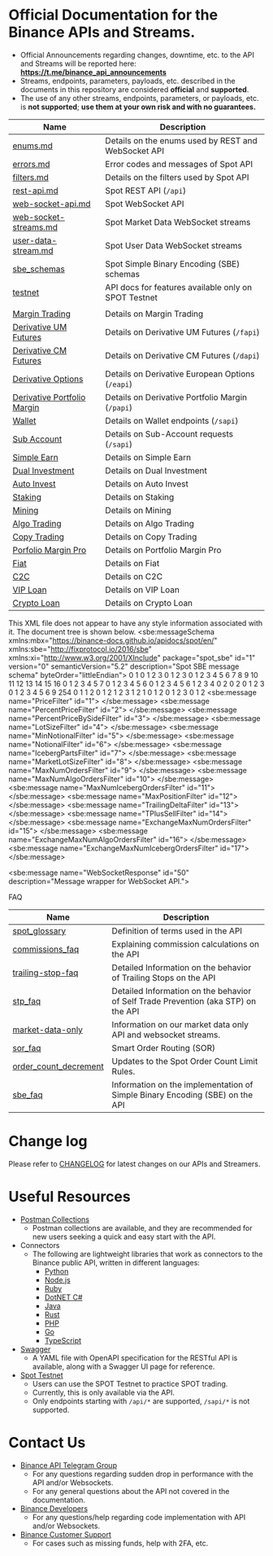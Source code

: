 # Official Documentation for the Binance APIs and Streams.
* Official Announcements regarding changes, downtime, etc. to the API and Streams will be reported here: **https://t.me/binance_api_announcements**
* Streams, endpoints, parameters, payloads, etc. described in the documents in this repository are considered **official** and **supported**.
* The use of any other streams, endpoints, parameters, or payloads, etc. is **not supported**; **use them at your own risk and with no guarantees.**


Name | Description
------------ | ------------
[enums.md](./enums.md)      | Details on the enums used by REST and WebSocket API
[errors.md](./errors.md)    | Error codes and messages of Spot API
[filters.md](./filters.md)  | Details on the filters used by Spot API
[rest-api.md](./rest-api.md)                      | Spot REST API (`/api`)
[web-socket-api.md](./web-socket-api.md)          | Spot WebSocket API
[web-socket-streams.md](./web-socket-streams.md)  | Spot Market Data WebSocket streams
[user-data-stream.md](./user-data-stream.md)      | Spot User Data WebSocket streams
[sbe_schemas](./sbe/schemas/)   | Spot Simple Binary Encoding (SBE) schemas
[testnet](./testnet/)           | API docs for features available only on SPOT Testnet
&#x0020; |
[Margin Trading](https://developers.binance.com/docs/margin_trading) | Details on Margin Trading
[Derivative UM Futures](https://developers.binance.com/docs/derivatives/usds-margined-futures/general-info) | Details on Derivative UM Futures (`/fapi`)
[Derivative CM Futures](https://developers.binance.com/docs/derivatives/coin-margined-futures/general-info) | Details on Derivative CM Futures (`/dapi`)
[Derivative Options](https://developers.binance.com/docs/derivatives/option/general-info) | Details on Derivative European Options (`/eapi`)
[Derivative Portfolio Margin](https://developers.binance.com/docs/derivatives/portfolio-margin/general-info)| Details on Derivative Portfolio Margin (`/papi`)
[Wallet](https://developers.binance.com/docs/wallet) | Details on Wallet endpoints (`/sapi`)
[Sub Account](https://developers.binance.com/docs/sub_account/general-info)  | Details on Sub-Account requests (`/sapi`) 
[Simple Earn](https://developers.binance.com/docs/simple_earn/general-info) | Details on Simple Earn
[Dual Investment](https://developers.binance.com/docs/dual_investment) | Details on Dual Investment 
[Auto Invest](https://developers.binance.com/docs/auto_invest) | Details on Auto Invest
[Staking](https://developers.binance.com/docs/staking) | Details on Staking
[Mining](https://developers.binance.com/docs/mining) |Details on Mining
[Algo Trading](https://developers.binance.com/docs/algo) |Details on Algo Trading
[Copy Trading](https://developers.binance.com/docs/copy_trading) |Details on Copy Trading
[Porfolio Margin Pro](https://developers.binance.com/docs/derivatives/portfolio-margin-pro/general-info) |Details on Portfolio Margin Pro
[Fiat](https://developers.binance.com/docs/fiat) |Details on Fiat|
[C2C](https://developers.binance.com/docs/c2c) |Details on C2C|
[VIP Loan](https://developers.binance.com/docs/vip_loan) |Details on VIP Loan
[Crypto Loan](https://developers.binance.com/docs/crypto_loan) |Details on Crypto Loan
This XML file does not appear to have any style information associated with it. The document tree is shown below.
<sbe:messageSchema xmlns:mbx="https://binance-docs.github.io/apidocs/spot/en/" xmlns:sbe="http://fixprotocol.io/2016/sbe" xmlns:xi="http://www.w3.org/2001/XInclude" package="spot_sbe" id="1" version="0" semanticVersion="5.2" description="Spot SBE message schema" byteOrder="littleEndian">
<types>
<composite name="messageHeader" description="Template ID and length of message root">
<type name="blockLength" primitiveType="uint16"/>
<type name="templateId" primitiveType="uint16"/>
<type name="schemaId" primitiveType="uint16"/>
<type name="version" primitiveType="uint16"/>
</composite>
<composite name="groupSizeEncoding" description="Repeating group dimensions.">
<type name="blockLength" primitiveType="uint16"/>
<type name="numInGroup" primitiveType="uint32" maxValue="2147483647"/>
</composite>
<composite name="groupSize16Encoding" description="Repeating group dimensions.">
<type name="blockLength" primitiveType="uint16"/>
<type name="numInGroup" primitiveType="uint16"/>
</composite>
<composite name="varString" description="Variable length UTF-8 string.">
<type name="length" primitiveType="uint16"/>
<type name="varData" length="0" primitiveType="uint8" characterEncoding="UTF-8"/>
</composite>
<composite name="varString8" description="Variable length UTF-8 string.">
<type name="length" primitiveType="uint8"/>
<type name="varData" length="0" primitiveType="uint8" characterEncoding="UTF-8"/>
</composite>
<composite name="optionalVarString" description="Variable length UTF-8 string where an empty string means null.">
<type name="length" primitiveType="uint16"/>
<type name="varData" length="0" primitiveType="uint8" characterEncoding="UTF-8"/>
</composite>
<composite name="optionalVarString8" description="Variable length UTF-8 string where an empty string means null.">
<type name="length" primitiveType="uint8"/>
<type name="varData" length="0" primitiveType="uint8" characterEncoding="UTF-8"/>
</composite>
<composite name="messageData" description="Message header plus SBE-encoded message.">
<type name="length" primitiveType="uint32" maxValue="2147483647"/>
<type name="varData" length="0" primitiveType="uint8"/>
</composite>
<composite name="messageData16" description="Message header plus SBE-encoded message.">
<type name="length" primitiveType="uint16"/>
<type name="varData" length="0" primitiveType="uint8"/>
</composite>
<composite name="messageData8" description="Message header plus SBE-encoded message.">
<type name="length" primitiveType="uint8"/>
<type name="varData" length="0" primitiveType="uint8"/>
</composite>
<composite name="optionalMessageData" description="Message header plus SBE-encoded message where 0-length means null.">
<type name="length" primitiveType="uint32" maxValue="2147483647"/>
<type name="varData" length="0" primitiveType="uint8"/>
</composite>
<composite name="optionalMessageData16" description="Message header plus SBE-encoded message where 0-length means null.">
<type name="length" primitiveType="uint16"/>
<type name="varData" length="0" primitiveType="uint8"/>
</composite>
<type name="mantissa64" primitiveType="int64" description=" 64-bit mantissa for a decimal floating point number. The name of the field containing the exponent value is specified in the mbx:exponent attribute of the mantissa64 field. The exponent field will always precede the mantissa field."/>
<type name="mantissa128" length="16" primitiveType="uint8" description=" Signed 128-bit mantissa for a decimal floating point number represented as a little-endian byte array. The name of the field containing the exponent value is specified in the mbx:exponent attribute of the mantissa128 field. The exponent field will always precede the mantissa field. Following the convention set by the FIX SBE Standard, the value −2^127 is nullValue by default."/>
<type name="exponent8" primitiveType="int8" description=" Exponent for a decimal floating point number."/>
<type name="aggTradeId" primitiveType="int64"/>
<type name="allocId" primitiveType="int64"/>
<type name="orderId" primitiveType="int64"/>
<type name="orderListId" primitiveType="int64"/>
<type name="preventedMatchId" primitiveType="int64"/>
<type name="tradeGroupId" primitiveType="int64"/>
<type name="tradeId" primitiveType="int64"/>
<type name="updateId" primitiveType="int64"/>
<type name="utcTimestampUs" primitiveType="int64" description="UTC timestamp in microseconds"/>
<enum name="boolEnum" encodingType="uint8">
<validValue name="False">0</validValue>
<validValue name="True">1</validValue>
</enum>
<enum name="rateLimitType" encodingType="uint8">
<validValue name="RawRequests" mbx:jsonValue="RAW_REQUESTS">0</validValue>
<validValue name="Connections" mbx:jsonValue="CONNECTIONS">1</validValue>
<validValue name="RequestWeight" mbx:jsonValue="REQUEST_WEIGHT">2</validValue>
<validValue name="Orders" mbx:jsonValue="ORDERS">3</validValue>
</enum>
<enum name="rateLimitInterval" encodingType="uint8">
<validValue name="Second" mbx:jsonValue="SECOND">0</validValue>
<validValue name="Minute" mbx:jsonValue="MINUTE">1</validValue>
<validValue name="Hour" mbx:jsonValue="HOUR">2</validValue>
<validValue name="Day" mbx:jsonValue="DAY">3</validValue>
</enum>
<enum name="filterType" encodingType="uint8">
<validValue name="MaxPosition" mbx:jsonValue="MAX_POSITION">0</validValue>
<validValue name="PriceFilter" mbx:jsonValue="PRICE_FILTER">1</validValue>
<validValue name="TPlusSell" mbx:jsonValue="T_PLUS_SELL">2</validValue>
<validValue name="LotSize" mbx:jsonValue="LOT_SIZE">3</validValue>
<validValue name="MaxNumOrders" mbx:jsonValue="MAX_NUM_ORDERS">4</validValue>
<validValue name="MinNotional" mbx:jsonValue="MIN_NOTIONAL">5</validValue>
<validValue name="MaxNumAlgoOrders" mbx:jsonValue="MAX_NUM_ALGO_ORDERS">6</validValue>
<validValue name="ExchangeMaxNumOrders" mbx:jsonValue="EXCHANGE_MAX_NUM_ORDERS">7</validValue>
<validValue name="ExchangeMaxNumAlgoOrders" mbx:jsonValue="EXCHANGE_MAX_NUM_ALGO_ORDERS">8</validValue>
<validValue name="IcebergParts" mbx:jsonValue="ICEBERG_PARTS">9</validValue>
<validValue name="MarketLotSize" mbx:jsonValue="MARKET_LOT_SIZE">10</validValue>
<validValue name="PercentPrice" mbx:jsonValue="PERCENT_PRICE">11</validValue>
<validValue name="MaxNumIcebergOrders" mbx:jsonValue="MAX_NUM_ICEBERG_ORDERS">12</validValue>
<validValue name="ExchangeMaxNumIcebergOrders" mbx:jsonValue="EXCHANGE_MAX_NUM_ICEBERG_ORDERS">13</validValue>
<validValue name="TrailingDelta" mbx:jsonValue="TRAILING_DELTA">14</validValue>
<validValue name="PercentPriceBySide" mbx:jsonValue="PERCENT_PRICE_BY_SIDE">15</validValue>
<validValue name="Notional" mbx:jsonValue="NOTIONAL">16</validValue>
</enum>
<enum name="symbolStatus" encodingType="uint8">
<validValue name="PreTrading" mbx:jsonValue="PRE_TRADING">0</validValue>
<validValue name="Trading" mbx:jsonValue="TRADING">1</validValue>
<validValue name="PostTrading" mbx:jsonValue="POST_TRADING">2</validValue>
<validValue name="EndOfDay" mbx:jsonValue="END_OF_DAY">3</validValue>
<validValue name="Halt" mbx:jsonValue="HALT">4</validValue>
<validValue name="AuctionMatch" mbx:jsonValue="AUCTION_MATCH">5</validValue>
<validValue name="Break" mbx:jsonValue="BREAK">7</validValue>
</enum>
<enum name="orderType" encodingType="uint8">
<validValue name="Market" mbx:jsonValue="MARKET">0</validValue>
<validValue name="Limit" mbx:jsonValue="LIMIT">1</validValue>
<validValue name="StopLoss" mbx:jsonValue="STOP_LOSS">2</validValue>
<validValue name="StopLossLimit" mbx:jsonValue="STOP_LOSS_LIMIT">3</validValue>
<validValue name="TakeProfit" mbx:jsonValue="TAKE_PROFIT">4</validValue>
<validValue name="TakeProfitLimit" mbx:jsonValue="TAKE_PROFIT_LIMIT">5</validValue>
<validValue name="LimitMaker" mbx:jsonValue="LIMIT_MAKER">6</validValue>
</enum>
<set name="orderTypes" encodingType="uint16">
<choice name="Market" mbx:jsonValue="MARKET">0</choice>
<choice name="Limit" mbx:jsonValue="LIMIT">1</choice>
<choice name="StopLoss" mbx:jsonValue="STOP_LOSS">2</choice>
<choice name="StopLossLimit" mbx:jsonValue="STOP_LOSS_LIMIT">3</choice>
<choice name="TakeProfit" mbx:jsonValue="TAKE_PROFIT">4</choice>
<choice name="TakeProfitLimit" mbx:jsonValue="TAKE_PROFIT_LIMIT">5</choice>
<choice name="LimitMaker" mbx:jsonValue="LIMIT_MAKER">6</choice>
</set>
<enum name="selfTradePreventionMode" encodingType="uint8">
<validValue name="None" mbx:jsonValue="NONE">1</validValue>
<validValue name="ExpireTaker" mbx:jsonValue="EXPIRE_TAKER">2</validValue>
<validValue name="ExpireMaker" mbx:jsonValue="EXPIRE_MAKER">3</validValue>
<validValue name="ExpireBoth" mbx:jsonValue="EXPIRE_BOTH">4</validValue>
</enum>
<enum name="allocationType" encodingType="uint8">
<validValue name="Unknown" mbx:jsonValue="UNKNOWN">0</validValue>
<validValue name="Sor" mbx:jsonValue="SOR">2</validValue>
</enum>
<enum name="accountType" encodingType="uint8">
<validValue name="Spot" mbx:jsonValue="SPOT">0</validValue>
<validValue name="Unknown" mbx:jsonValue="UNKNOWN">2</validValue>
</enum>
<set name="allowedSelfTradePreventionModes" encodingType="uint8">
<choice name="None" mbx:jsonValue="NONE">0</choice>
<choice name="ExpireTaker" mbx:jsonValue="EXPIRE_TAKER">1</choice>
<choice name="ExpireMaker" mbx:jsonValue="EXPIRE_MAKER">2</choice>
<choice name="ExpireBoth" mbx:jsonValue="EXPIRE_BOTH">3</choice>
</set>
<enum name="orderStatus" encodingType="uint8">
<validValue name="New" mbx:jsonValue="NEW">0</validValue>
<validValue name="PartiallyFilled" mbx:jsonValue="PARTIALLY_FILLED">1</validValue>
<validValue name="Filled" mbx:jsonValue="FILLED">2</validValue>
<validValue name="Canceled" mbx:jsonValue="CANCELED">3</validValue>
<validValue name="PendingCancel" mbx:jsonValue="PENDING_CANCEL">4</validValue>
<validValue name="Rejected" mbx:jsonValue="REJECTED">5</validValue>
<validValue name="Expired" mbx:jsonValue="EXPIRED">6</validValue>
<validValue name="ExpiredInMatch" mbx:jsonValue="EXPIRED_IN_MATCH">9</validValue>
<validValue name="Unknown" mbx:jsonValue="UNKNOWN">254</validValue>
</enum>
<enum name="orderSide" encodingType="uint8">
<validValue name="Buy" mbx:jsonValue="BUY">0</validValue>
<validValue name="Sell" mbx:jsonValue="SELL">1</validValue>
</enum>
<enum name="orderCapacity" encodingType="uint8">
<validValue name="Principal" mbx:jsonValue="PRINCIPAL">1</validValue>
<validValue name="Agency" mbx:jsonValue="AGENCY">2</validValue>
</enum>
<enum name="timeInForce" encodingType="uint8">
<validValue name="Gtc" mbx:jsonValue="GTC">0</validValue>
<validValue name="Ioc" mbx:jsonValue="IOC">1</validValue>
<validValue name="Fok" mbx:jsonValue="FOK">2</validValue>
</enum>
<enum name="floor" encodingType="uint8">
<validValue name="Exchange" mbx:jsonValue="EXCHANGE">1</validValue>
<validValue name="Broker" mbx:jsonValue="BROKER">2</validValue>
<validValue name="Sor" mbx:jsonValue="SOR">3</validValue>
</enum>
<enum name="matchType" encodingType="uint8">
<validValue name="AutoMatch" mbx:jsonValue="AUTO_MATCH">1</validValue>
<validValue name="OnePartyTradeReport" mbx:jsonValue="ONE_PARTY_TRADE_REPORT">2</validValue>
</enum>
<enum name="contingencyType" encodingType="uint8">
<validValue name="Oco" mbx:jsonValue="OCO">1</validValue>
</enum>
<enum name="listStatusType" encodingType="uint8">
<validValue name="Response" mbx:jsonValue="RESPONSE">0</validValue>
<validValue name="ExecStarted" mbx:jsonValue="EXEC_STARTED">1</validValue>
<validValue name="AllDone" mbx:jsonValue="ALL_DONE">2</validValue>
</enum>
<enum name="listOrderStatus" encodingType="uint8">
<validValue name="Canceling" mbx:jsonValue="CANCELING">0</validValue>
<validValue name="Executing" mbx:jsonValue="EXECUTING">1</validValue>
<validValue name="AllDone" mbx:jsonValue="ALL_DONE">2</validValue>
<validValue name="Reject" mbx:jsonValue="REJECT">3</validValue>
</enum>
<enum name="cancelReplaceStatus" encodingType="uint8">
<validValue name="Success" mbx:jsonValue="SUCCESS">0</validValue>
<validValue name="Failure" mbx:jsonValue="FAILURE">1</validValue>
<validValue name="NotAttempted" mbx:jsonValue="NOT_ATTEMPTED">2</validValue>
</enum>
</types>
<sbe:message name="PriceFilter" id="1">
<field id="1" name="filterType" type="filterType" presence="constant" valueRef="filterType.PriceFilter"/>
<field id="2" name="priceExponent" type="exponent8"/>
<field id="3" name="minPrice" type="mantissa64" mbx:exponent="priceExponent"/>
<field id="4" name="maxPrice" type="mantissa64" mbx:exponent="priceExponent"/>
<field id="5" name="tickSize" type="mantissa64" mbx:exponent="priceExponent"/>
</sbe:message>
<sbe:message name="PercentPriceFilter" id="2">
<field id="1" name="filterType" type="filterType" presence="constant" valueRef="filterType.PercentPrice"/>
<field id="2" name="multiplierExponent" type="exponent8"/>
<field id="3" name="multiplierUp" type="mantissa64" mbx:exponent="multiplierExponent"/>
<field id="4" name="multiplierDown" type="mantissa64" mbx:exponent="multiplierExponent"/>
<field id="5" name="avgPriceMins" type="int32"/>
</sbe:message>
<sbe:message name="PercentPriceBySideFilter" id="3">
<field id="1" name="filterType" type="filterType" presence="constant" valueRef="filterType.PercentPriceBySide"/>
<field id="2" name="multiplierExponent" type="exponent8"/>
<field id="3" name="bidMultiplierUp" type="mantissa64" mbx:exponent="multiplierExponent"/>
<field id="4" name="bidMultiplierDown" type="mantissa64" mbx:exponent="multiplierExponent"/>
<field id="5" name="askMultiplierUp" type="mantissa64" mbx:exponent="multiplierExponent"/>
<field id="6" name="askMultiplierDown" type="mantissa64" mbx:exponent="multiplierExponent"/>
<field id="7" name="avgPriceMins" type="int32"/>
</sbe:message>
<sbe:message name="LotSizeFilter" id="4">
<field id="1" name="filterType" type="filterType" presence="constant" valueRef="filterType.LotSize"/>
<field id="2" name="qtyExponent" type="exponent8"/>
<field id="3" name="minQty" type="mantissa64" mbx:exponent="qtyExponent"/>
<field id="4" name="maxQty" type="mantissa64" mbx:exponent="qtyExponent"/>
<field id="5" name="stepSize" type="mantissa64" mbx:exponent="qtyExponent"/>
</sbe:message>
<sbe:message name="MinNotionalFilter" id="5">
<field id="1" name="filterType" type="filterType" presence="constant" valueRef="filterType.MinNotional"/>
<field id="2" name="priceExponent" type="exponent8"/>
<field id="3" name="minNotional" type="mantissa64" mbx:exponent="priceExponent"/>
<field id="4" name="applyToMarket" type="boolEnum"/>
<field id="5" name="avgPriceMins" type="int32"/>
</sbe:message>
<sbe:message name="NotionalFilter" id="6">
<field id="1" name="filterType" type="filterType" presence="constant" valueRef="filterType.Notional"/>
<field id="2" name="priceExponent" type="exponent8"/>
<field id="3" name="minNotional" type="mantissa64" mbx:exponent="priceExponent"/>
<field id="4" name="applyMinToMarket" type="boolEnum"/>
<field id="5" name="maxNotional" type="mantissa64" mbx:exponent="priceExponent"/>
<field id="6" name="applyMaxToMarket" type="boolEnum"/>
<field id="7" name="avgPriceMins" type="int32"/>
</sbe:message>
<sbe:message name="IcebergPartsFilter" id="7">
<field id="1" name="filterType" type="filterType" presence="constant" valueRef="filterType.IcebergParts"/>
<field id="2" name="filterLimit" type="int64" mbx:jsonPath="limit"/>
</sbe:message>
<sbe:message name="MarketLotSizeFilter" id="8">
<field id="1" name="filterType" type="filterType" presence="constant" valueRef="filterType.MarketLotSize"/>
<field id="2" name="qtyExponent" type="exponent8"/>
<field id="3" name="minQty" type="mantissa64" mbx:exponent="qtyExponent"/>
<field id="4" name="maxQty" type="mantissa64" mbx:exponent="qtyExponent"/>
<field id="5" name="stepSize" type="mantissa64" mbx:exponent="qtyExponent"/>
</sbe:message>
<sbe:message name="MaxNumOrdersFilter" id="9">
<field id="1" name="filterType" type="filterType" presence="constant" valueRef="filterType.MaxNumOrders"/>
<field id="2" name="maxNumOrders" type="int64"/>
</sbe:message>
<sbe:message name="MaxNumAlgoOrdersFilter" id="10">
<field id="1" name="filterType" type="filterType" presence="constant" valueRef="filterType.MaxNumAlgoOrders"/>
<field id="2" name="maxNumAlgoOrders" type="int64"/>
</sbe:message>
<sbe:message name="MaxNumIcebergOrdersFilter" id="11">
<field id="1" name="filterType" type="filterType" presence="constant" valueRef="filterType.MaxNumIcebergOrders"/>
<field id="2" name="maxNumIcebergOrders" type="int64"/>
</sbe:message>
<sbe:message name="MaxPositionFilter" id="12">
<field id="1" name="filterType" type="filterType" presence="constant" valueRef="filterType.MaxPosition"/>
<field id="2" name="qtyExponent" type="exponent8"/>
<field id="3" name="maxPosition" type="mantissa64" mbx:exponent="qtyExponent"/>
</sbe:message>
<sbe:message name="TrailingDeltaFilter" id="13">
<field id="1" name="filterType" type="filterType" presence="constant" valueRef="filterType.TrailingDelta"/>
<field id="2" name="minTrailingAboveDelta" type="int64"/>
<field id="3" name="maxTrailingAboveDelta" type="int64"/>
<field id="4" name="minTrailingBelowDelta" type="int64"/>
<field id="5" name="maxTrailingBelowDelta" type="int64"/>
</sbe:message>
<sbe:message name="TPlusSellFilter" id="14">
<field id="1" name="filterType" type="filterType" presence="constant" valueRef="filterType.TPlusSell"/>
<field id="2" name="endTime" type="utcTimestampUs" presence="optional"/>
</sbe:message>
<sbe:message name="ExchangeMaxNumOrdersFilter" id="15">
<field id="1" name="filterType" type="filterType" presence="constant" valueRef="filterType.ExchangeMaxNumOrders"/>
<field id="2" name="maxNumOrders" type="int64"/>
</sbe:message>
<sbe:message name="ExchangeMaxNumAlgoOrdersFilter" id="16">
<field id="1" name="filterType" type="filterType" presence="constant" valueRef="filterType.ExchangeMaxNumAlgoOrders"/>
<field id="2" name="maxNumAlgoOrders" type="int64"/>
</sbe:message>
<sbe:message name="ExchangeMaxNumIcebergOrdersFilter" id="17">
<field id="1" name="filterType" type="filterType" presence="constant" valueRef="filterType.ExchangeMaxNumIcebergOrders"/>
<field id="2" name="maxNumIcebergOrders" type="int64"/>
</sbe:message>
<!--  Endpoint responses begin here  -->
<sbe:message name="WebSocketResponse" id="50" description="Message wrapper for WebSocket API.">
<field id="1" name="sbeSchemaIdVersionDeprecated" type="boolEnum"/>
<field id="2" name="status" type="uint16"/>
<group id="100" name="rateLimits" dimensionType="groupSize16Encoding">
<field id="1" name="rateLimitType" type="rateLimitType"/>
<field id="2" name="interval" type="rateLimitInterval"/>
<field id="3" name="intervalNum" type="uint8"/>
<field id="4" name="rateLimit" type="int64" mbx:jsonPath="limit"/>
<field id="5" name="current" type="int64" mbx:jsonPath="count"/>
</group>
<!--  While the request parameter "id" may be an integer, string or
            null, the response field "id" is always a string. Integers are
            converted to strings and null is converted to the empty string.  -->
<data id="200" name="id" type="varString8"/>
<!--  Contains one of the <sbe:message/> types that follow.
            Use the "templateId" field from the "messageHeader" to
            differentiate them. When using WebSocket API, even
            "ErrorResponse" is wrapped by "WebSocketResponse".  -->
<data id="201" name="result" type="messageData"/>
</sbe:message>
<!--  Response for WebSocket "method":"session.logon"  -->
<sbe:message name="WebSocketSessionLogonResponse" id="51">
<field id="1" name="authorizedSince" type="utcTimestampUs"/>
<field id="2" name="connectedSince" type="utcTimestampUs"/>
<field id="3" name="returnRateLimits" type="boolEnum"/>
<field id="4" name="serverTime" type="utcTimestampUs"/>
<data id="200" name="apiKey" type="varString"/>
</sbe:message>
<!--  Response for WebSocket "method":"session.status"  -->
<sbe:message name="WebSocketSessionStatusResponse" id="52">
<field id="1" name="authorizedSince" type="utcTimestampUs" presence="optional"/>
<field id="2" name="connectedSince" type="utcTimestampUs"/>
<field id="3" name="returnRateLimits" type="boolEnum"/>
<field id="4" name="serverTime" type="utcTimestampUs"/>
<data id="200" name="apiKey" type="optionalVarString"/>
</sbe:message>
<!--  Response for WebSocket "method":"session.logout"  -->
<sbe:message name="WebSocketSessionLogoutResponse" id="53">
<field id="1" name="authorizedSince" type="utcTimestampUs" presence="optional"/>
<field id="2" name="connectedSince" type="utcTimestampUs"/>
<field id="3" name="returnRateLimits" type="boolEnum"/>
<field id="4" name="serverTime" type="utcTimestampUs"/>
<data id="200" name="apiKey" type="optionalVarString"/>
</sbe:message>
<sbe:message name="ErrorResponse" id="100">
<field id="1" name="code" type="int16"/>
<field id="2" name="serverTime" type="utcTimestampUs" presence="optional"/>
<field id="3" name="retryAfter" type="utcTimestampUs" presence="optional"/>
<data id="200" name="msg" type="varString"/>
<!--  May contain a "CancelReplaceOrderResponse" message  -->
<data id="201" name="data" type="optionalMessageData"/>
</sbe:message>
<!--  General endpoints  -->
<!--  Response for
        - REST GET /api/v3/ping
        - WebSocket "method":"ping"  -->
<sbe:message name="PingResponse" id="101"> </sbe:message>
<!--  Response for
        - REST GET /api/v3/time
        - WebSocket "method":"time"  -->
<sbe:message name="ServerTimeResponse" id="102">
<field id="1" name="serverTime" type="utcTimestampUs"/>
</sbe:message>
<!--  Response for
        - REST GET /api/v3/exchangeInfo
        - WebSocket "method":"exchangeInfo"  -->
<sbe:message name="ExchangeInfoResponse" id="103">
<!--  "timeZone" in JSON response is omitted. All timestamps in SBE
            responses are in UTC.  -->
<!--  "serverTime" in JSON response is omitted. See GET /api/v3/time  -->
<group id="100" name="rateLimits">
<field id="1" name="rateLimitType" type="rateLimitType"/>
<field id="2" name="interval" type="rateLimitInterval"/>
<field id="3" name="intervalNum" type="uint8"/>
<field id="4" name="rateLimit" type="int64" mbx:jsonPath="limit"/>
</group>
<group id="101" name="exchangeFilters">
<!--  Contains one of
                - "ExchangeMaxNumOrdersFilter"
                - "ExchangeMaxNumAlgoOrdersFilter"
                - "ExchangeMaxNumIcebergOrdersFilter"
                Use the "templateId" field from the "messageHeader" to
                differentiate them.  -->
<data id="200" name="filter" type="messageData8" mbx:jsonPath=".."/>
</group>
<group id="102" name="symbols">
<field id="1" name="status" type="symbolStatus"/>
<field id="2" name="baseAssetPrecision" type="uint8"/>
<field id="3" name="quoteAssetPrecision" type="uint8"/>
<field id="4" name="baseCommissionPrecision" type="uint8"/>
<field id="5" name="quoteCommissionPrecision" type="uint8"/>
<field id="6" name="orderTypes" type="orderTypes"/>
<field id="7" name="icebergAllowed" type="boolEnum"/>
<field id="8" name="ocoAllowed" type="boolEnum"/>
<field id="9" name="quoteOrderQtyMarketAllowed" type="boolEnum"/>
<field id="10" name="allowTrailingStop" type="boolEnum"/>
<field id="11" name="cancelReplaceAllowed" type="boolEnum"/>
<field id="12" name="isSpotTradingAllowed" type="boolEnum"/>
<field id="13" name="isMarginTradingAllowed" type="boolEnum"/>
<field id="14" name="defaultSelfTradePreventionMode" type="selfTradePreventionMode"/>
<field id="15" name="allowedSelfTradePreventionModes" type="allowedSelfTradePreventionModes"/>
<group id="100" name="filters">
<!--  Contains one of
                    - "PriceFilter"
                    - "PercentPriceFilter"
                    - "PercentPriceBySideFilter"
                    - "LotSizeFilter"
                    - "MinNotionalFilter"
                    - "NotionalFilter"
                    - "IcebergPartsFilter"
                    - "MarketLotSizeFilter"
                    - "MaxNumOrdersFilter"
                    - "MaxNumAlgoOrdersFilter"
                    - "MaxNumIcebergOrdersFilter"
                    - "MaxPositionFilter"
                    - "TrailingDeltaFilter"
                    - "TPlusSellFilter"
                    Use the "templateId" field from the "messageHeader" to
                    differentiate them.  -->
<data id="200" name="filter" type="messageData8" mbx:jsonPath=".."/>
</group>
<group id="101" name="permissions">
<data id="200" name="permission" type="varString8" mbx:jsonPath=".."/>
</group>
<data id="200" name="symbol" type="varString8"/>
<data id="201" name="baseAsset" type="varString8"/>
<data id="202" name="quoteAsset" type="varString8"/>
</group>
<group id="103" name="sors">
<group id="1" name="sorSymbols">
<data id="200" name="symbol" type="varString8" mbx:jsonPath=".."/>
</group>
<data id="200" name="baseAsset" type="varString8"/>
</group>
</sbe:message>
<!--  Market data endpoint  -->
<!--  Response for
        - REST GET /api/v3/depth
        - WebSocket "method":"depth"  -->
<sbe:message name="DepthResponse" id="200">
<field id="1" name="lastUpdateId" type="updateId"/>
<field id="2" name="priceExponent" type="exponent8"/>
<field id="3" name="qtyExponent" type="exponent8"/>
<group id="100" name="bids">
<field id="1" name="price" type="mantissa64" mbx:exponent="priceExponent" mbx:jsonPath="[]"/>
<field id="2" name="qty" type="mantissa64" mbx:exponent="qtyExponent" mbx:jsonPath="[]"/>
</group>
<group id="101" name="asks">
<field id="1" name="price" type="mantissa64" mbx:exponent="priceExponent" mbx:jsonPath="[]"/>
<field id="2" name="qty" type="mantissa64" mbx:exponent="qtyExponent" mbx:jsonPath="[]"/>
</group>
</sbe:message>
<!--  Response for
        - REST GET /api/v3/trades
        - REST GET /api/v3/historicalTrades
        - WebSocket "method":"trades.recent"
        - WebSocket "method":"trades.historical"  -->
<sbe:message name="TradesResponse" id="201">
<field id="1" name="priceExponent" type="exponent8"/>
<field id="2" name="qtyExponent" type="exponent8"/>
<group id="100" name="trades" mbx:jsonPath="..">
<field id="1" name="id" type="tradeId"/>
<field id="2" name="price" type="mantissa64" mbx:exponent="priceExponent"/>
<field id="3" name="qty" type="mantissa64" mbx:exponent="qtyExponent"/>
<field id="4" name="quoteQty" type="mantissa64" mbx:exponent="priceExponent"/>
<field id="5" name="time" type="utcTimestampUs"/>
<field id="6" name="isBuyerMaker" type="boolEnum"/>
<field id="7" name="isBestMatch" type="boolEnum"/>
</group>
</sbe:message>
<!--  Response for
        - REST GET /api/v3/aggTrades
        - WebSocket "method":"trades.aggregate"  -->
<sbe:message name="AggTradesResponse" id="202">
<field id="1" name="priceExponent" type="exponent8"/>
<field id="2" name="qtyExponent" type="exponent8"/>
<group id="100" name="aggTrades" mbx:jsonPath="..">
<field id="1" name="aggTradeId" type="aggTradeId"/>
<field id="2" name="price" type="mantissa64" mbx:exponent="priceExponent"/>
<field id="3" name="qty" type="mantissa64" mbx:exponent="qtyExponent"/>
<field id="4" name="firstTradeId" type="tradeId"/>
<field id="5" name="lastTradeId" type="tradeId"/>
<field id="7" name="time" type="utcTimestampUs"/>
<field id="8" name="isBuyerMaker" type="boolEnum"/>
<field id="9" name="isBestMatch" type="boolEnum"/>
</group>
</sbe:message>
<!--  Response for
        - REST GET /api/v3/klines
        - REST GET /api/v3/uiKlines
        - WebSocket "method":"klines"
        - WebSocket "method":"uiKlines"  -->
<sbe:message name="KlinesResponse" id="203">
<field id="1" name="priceExponent" type="exponent8"/>
<field id="2" name="qtyExponent" type="exponent8"/>
<group id="100" name="klines" mbx:jsonPath="..">
<field id="1" name="openTime" type="utcTimestampUs" mbx:jsonPath="[]"/>
<field id="2" name="openPrice" type="mantissa64" mbx:exponent="priceExponent" mbx:jsonPath="[]"/>
<field id="3" name="highPrice" type="mantissa64" mbx:exponent="priceExponent" mbx:jsonPath="[]"/>
<field id="4" name="lowPrice" type="mantissa64" mbx:exponent="priceExponent" mbx:jsonPath="[]"/>
<field id="5" name="closePrice" type="mantissa64" mbx:exponent="priceExponent" mbx:jsonPath="[]"/>
<field id="6" name="volume" type="mantissa128" mbx:exponent="qtyExponent" mbx:jsonPath="[]"/>
<field id="7" name="closeTime" type="utcTimestampUs" mbx:jsonPath="[]"/>
<field id="8" name="quoteVolume" type="mantissa128" mbx:exponent="priceExponent" mbx:jsonPath="[]"/>
<field id="9" name="numTrades" type="int64" mbx:jsonPath="[]"/>
<field id="10" name="takerBuyBaseVolume" type="mantissa128" mbx:exponent="qtyExponent" mbx:jsonPath="[]"/>
<field id="11" name="takerBuyQuoteVolume" type="mantissa128" mbx:exponent="priceExponent" mbx:jsonPath="[]"/>
</group>
</sbe:message>
<!--  Response for
        - REST GET /api/v3/avgPrice
        - WebSocket "method":"avgPrice"  -->
<sbe:message name="AveragePriceResponse" id="204">
<field id="1" name="mins" type="int64"/>
<field id="2" name="priceExponent" type="exponent8"/>
<field id="3" name="price" type="mantissa64" mbx:exponent="priceExponent" presence="optional"/>
<field id="4" name="closeTime" type="utcTimestampUs" presence="optional"/>
</sbe:message>
<!--  Response for
        - REST GET /api/v3/ticker/24hr?symbol=SYMBOL&type=FULL
        - WebSocket "method":"ticker.24hr","params":{"symbol":"<SYMBOL>","type":"FULL"}  -->
<sbe:message name="Ticker24hSymbolFullResponse" id="205">
<field id="1" name="priceExponent" type="exponent8"/>
<field id="2" name="qtyExponent" type="exponent8"/>
<field id="3" name="priceChange" type="mantissa64" mbx:exponent="priceExponent" presence="optional"/>
<field id="4" name="priceChangePercent" type="float" presence="optional"/>
<field id="5" name="weightedAvgPrice" type="mantissa64" mbx:exponent="priceExponent" presence="optional"/>
<field id="6" name="prevClosePrice" type="mantissa64" mbx:exponent="priceExponent" presence="optional"/>
<field id="7" name="lastPrice" type="mantissa64" mbx:exponent="priceExponent" presence="optional"/>
<field id="8" name="lastQty" type="mantissa128" mbx:exponent="qtyExponent"/>
<field id="9" name="bidPrice" type="mantissa64" mbx:exponent="priceExponent" presence="optional"/>
<field id="10" name="bidQty" type="mantissa64" mbx:exponent="qtyExponent"/>
<field id="11" name="askPrice" type="mantissa64" mbx:exponent="priceExponent" presence="optional"/>
<field id="12" name="askQty" type="mantissa64" mbx:exponent="qtyExponent"/>
<field id="13" name="openPrice" type="mantissa64" mbx:exponent="priceExponent" presence="optional"/>
<field id="14" name="highPrice" type="mantissa64" mbx:exponent="priceExponent" presence="optional"/>
<field id="15" name="lowPrice" type="mantissa64" mbx:exponent="priceExponent" presence="optional"/>
<field id="16" name="volume" type="mantissa128" mbx:exponent="qtyExponent"/>
<field id="17" name="quoteVolume" type="mantissa128" mbx:exponent="priceExponent"/>
<field id="18" name="openTime" type="utcTimestampUs"/>
<field id="19" name="closeTime" type="utcTimestampUs"/>
<field id="20" name="firstId" type="tradeId" presence="optional"/>
<field id="21" name="lastId" type="tradeId" presence="optional"/>
<field id="22" name="numTrades" type="int64" mbx:jsonPath="count"/>
<data id="200" name="symbol" type="varString8"/>
</sbe:message>
<!--  Response for
        - REST GET /api/v3/ticker/24hr?type=FULL
        - WebSocket "method":"ticker.24hr","params":{"type":"FULL"}  -->
<sbe:message name="Ticker24hFullResponse" id="206">
<group id="100" name="tickers" mbx:jsonPath="..">
<field id="1" name="priceExponent" type="exponent8"/>
<field id="2" name="qtyExponent" type="exponent8"/>
<field id="3" name="priceChange" type="mantissa64" mbx:exponent="priceExponent" presence="optional"/>
<field id="4" name="priceChangePercent" type="float" presence="optional"/>
<field id="5" name="weightedAvgPrice" type="mantissa64" mbx:exponent="priceExponent" presence="optional"/>
<field id="6" name="prevClosePrice" type="mantissa64" mbx:exponent="priceExponent" presence="optional"/>
<field id="7" name="lastPrice" type="mantissa64" mbx:exponent="priceExponent" presence="optional"/>
<field id="8" name="lastQty" type="mantissa128" mbx:exponent="qtyExponent"/>
<field id="9" name="bidPrice" type="mantissa64" mbx:exponent="priceExponent" presence="optional"/>
<field id="10" name="bidQty" type="mantissa64" mbx:exponent="qtyExponent"/>
<field id="11" name="askPrice" type="mantissa64" mbx:exponent="priceExponent" presence="optional"/>
<field id="12" name="askQty" type="mantissa64" mbx:exponent="qtyExponent"/>
<field id="13" name="openPrice" type="mantissa64" mbx:exponent="priceExponent" presence="optional"/>
<field id="14" name="highPrice" type="mantissa64" mbx:exponent="priceExponent" presence="optional"/>
<field id="15" name="lowPrice" type="mantissa64" mbx:exponent="priceExponent" presence="optional"/>
<field id="16" name="volume" type="mantissa128" mbx:exponent="qtyExponent"/>
<field id="17" name="quoteVolume" type="mantissa128" mbx:exponent="priceExponent"/>
<field id="18" name="openTime" type="utcTimestampUs"/>
<field id="19" name="closeTime" type="utcTimestampUs"/>
<field id="20" name="firstId" type="tradeId" presence="optional"/>
<field id="21" name="lastId" type="tradeId" presence="optional"/>
<field id="22" name="numTrades" type="int64" mbx:jsonPath="count"/>
<data id="200" name="symbol" type="varString8"/>
</group>
</sbe:message>
<!--  Response for
        - REST GET /api/v3/ticker/24hr?symbol=SYMBOL&type=MINI
        - WebSocket "method":"ticker.24hr","params":{"symbol":"<SYMBOL>","type":"MINI"}  -->
<sbe:message name="Ticker24hSymbolMiniResponse" id="207">
<field id="1" name="priceExponent" type="exponent8"/>
<field id="2" name="qtyExponent" type="exponent8"/>
<field id="3" name="openPrice" type="mantissa64" mbx:exponent="priceExponent" presence="optional"/>
<field id="4" name="highPrice" type="mantissa64" mbx:exponent="priceExponent" presence="optional"/>
<field id="5" name="lowPrice" type="mantissa64" mbx:exponent="priceExponent" presence="optional"/>
<field id="6" name="lastPrice" type="mantissa64" mbx:exponent="priceExponent" presence="optional"/>
<field id="7" name="volume" type="mantissa128" mbx:exponent="qtyExponent"/>
<field id="8" name="quoteVolume" type="mantissa128" mbx:exponent="priceExponent"/>
<field id="9" name="openTime" type="utcTimestampUs"/>
<field id="10" name="closeTime" type="utcTimestampUs"/>
<field id="11" name="firstId" type="tradeId" presence="optional"/>
<field id="12" name="lastId" type="tradeId" presence="optional"/>
<field id="13" name="numTrades" type="int64" mbx:jsonPath="count"/>
<data id="200" name="symbol" type="varString8"/>
</sbe:message>
<!--  Response for
        - REST GET /api/v3/ticker/24hr?type=MINI
        - WebSocket "method":"ticker.24hr","params":{"type":"MINI"}  -->
<sbe:message name="Ticker24hMiniResponse" id="208">
<group id="100" name="tickers" mbx:jsonPath="..">
<field id="1" name="priceExponent" type="exponent8"/>
<field id="2" name="qtyExponent" type="exponent8"/>
<field id="3" name="openPrice" type="mantissa64" mbx:exponent="priceExponent" presence="optional"/>
<field id="4" name="highPrice" type="mantissa64" mbx:exponent="priceExponent" presence="optional"/>
<field id="5" name="lowPrice" type="mantissa64" mbx:exponent="priceExponent" presence="optional"/>
<field id="6" name="lastPrice" type="mantissa64" mbx:exponent="priceExponent" presence="optional"/>
<field id="7" name="volume" type="mantissa128" mbx:exponent="qtyExponent"/>
<field id="8" name="quoteVolume" type="mantissa128" mbx:exponent="priceExponent"/>
<field id="9" name="openTime" type="utcTimestampUs"/>
<field id="10" name="closeTime" type="utcTimestampUs"/>
<field id="11" name="firstId" type="tradeId" presence="optional"/>
<field id="12" name="lastId" type="tradeId" presence="optional"/>
<field id="13" name="numTrades" type="int64" mbx:jsonPath="count"/>
<data id="200" name="symbol" type="varString8"/>
</group>
</sbe:message>
<!--  Response for
        - REST GET /api/v3/ticker/price?symbol=
        - WebSocket "method":"ticker.price","params":{"symbol":"<SYMBOL>"}  -->
<sbe:message name="PriceTickerSymbolResponse" id="209">
<field id="1" name="priceExponent" type="exponent8"/>
<field id="2" name="price" type="mantissa64" mbx:exponent="priceExponent" presence="optional"/>
<data id="200" name="symbol" type="varString8"/>
</sbe:message>
<!--  Response for
        - REST GET /api/v3/ticker/price?symbols=
        - Websocket "method":"ticker.price","params":{"symbols":[<SYMBOLS>]}  -->
<sbe:message name="PriceTickerResponse" id="210">
<group id="100" name="tickers" mbx:jsonPath="..">
<field id="1" name="priceExponent" type="exponent8"/>
<field id="2" name="price" type="mantissa64" mbx:exponent="priceExponent" presence="optional"/>
<data id="200" name="symbol" type="varString8"/>
</group>
</sbe:message>
<!--  Response for
        - REST GET /api/v3/ticker/bookTicker?symbol=
        - WebSocket "method":"ticker.book","params":{"symbol":"<SYMBOL>"}  -->
<sbe:message name="BookTickerSymbolResponse" id="211">
<field id="1" name="priceExponent" type="exponent8"/>
<field id="2" name="qtyExponent" type="exponent8"/>
<field id="3" name="bidPrice" type="mantissa64" mbx:exponent="priceExponent" presence="optional"/>
<field id="4" name="bidQty" type="mantissa64" mbx:exponent="qtyExponent"/>
<field id="5" name="askPrice" type="mantissa64" mbx:exponent="priceExponent" presence="optional"/>
<field id="6" name="askQty" type="mantissa64" mbx:exponent="qtyExponent"/>
<data id="200" name="symbol" type="varString8"/>
</sbe:message>
<!--  Response for
        - REST GET /api/v3/ticker/bookTicker?symbols=
        - WebSocket "method":"ticker.book","params":{"symbols":[<SYMBOLS>]}  -->
<sbe:message name="BookTickerResponse" id="212">
<group id="100" name="tickers" mbx:jsonPath="..">
<field id="1" name="priceExponent" type="exponent8"/>
<field id="2" name="qtyExponent" type="exponent8"/>
<field id="3" name="bidPrice" type="mantissa64" mbx:exponent="priceExponent" presence="optional"/>
<field id="4" name="bidQty" type="mantissa64" mbx:exponent="qtyExponent"/>
<field id="5" name="askPrice" type="mantissa64" mbx:exponent="priceExponent" presence="optional"/>
<field id="6" name="askQty" type="mantissa64" mbx:exponent="qtyExponent"/>
<data id="200" name="symbol" type="varString8"/>
</group>
</sbe:message>
<!--  Response for
        - REST GET /api/v3/ticker?symbol=SYMBOL&type=FULL
        - REST GET /api/v3/tradingDay?symbol=SYMBOL&type=FULL
        - WebSocket "method":"ticker","params":{"symbol":"<SYMBOL>","type":"FULL"}
        - WebSocket "method":"ticker.tradingDay","params":{"symbol":"<SYMBOL>","type":"FULL"}  -->
<sbe:message name="TickerSymbolFullResponse" id="213">
<field id="1" name="priceExponent" type="exponent8"/>
<field id="2" name="qtyExponent" type="exponent8"/>
<field id="3" name="priceChange" type="mantissa64" mbx:exponent="priceExponent" presence="optional"/>
<field id="4" name="priceChangePercent" type="float" presence="optional"/>
<field id="5" name="weightedAvgPrice" type="mantissa64" mbx:exponent="priceExponent" presence="optional"/>
<field id="6" name="openPrice" type="mantissa64" mbx:exponent="priceExponent" presence="optional"/>
<field id="7" name="highPrice" type="mantissa64" mbx:exponent="priceExponent" presence="optional"/>
<field id="8" name="lowPrice" type="mantissa64" mbx:exponent="priceExponent" presence="optional"/>
<field id="9" name="lastPrice" type="mantissa64" mbx:exponent="priceExponent" presence="optional"/>
<field id="10" name="volume" type="mantissa128" mbx:exponent="qtyExponent"/>
<field id="11" name="quoteVolume" type="mantissa128" mbx:exponent="priceExponent"/>
<field id="12" name="openTime" type="utcTimestampUs"/>
<field id="13" name="closeTime" type="utcTimestampUs"/>
<field id="14" name="firstId" type="tradeId" presence="optional"/>
<field id="15" name="lastId" type="tradeId" presence="optional"/>
<field id="16" name="numTrades" type="int64" mbx:jsonPath="count"/>
<data id="200" name="symbol" type="varString8"/>
</sbe:message>
<!--  Response for
        - REST GET /api/v3/ticker?type=FULL&symbols=
        - REST GET /api/v3/tradingDay?type=FULL&symbols=
        - WebSocket "method":"ticker","params":{"type":"FULL","symbols":[<SYMBOLS>]}
        - WebSocket "method":"ticker.tradingDay","params":{"type":"FULL","symbols":[<SYMBOLS>]}  -->
<sbe:message name="TickerFullResponse" id="214">
<group id="100" name="tickers" mbx:jsonPath="..">
<field id="1" name="priceExponent" type="exponent8"/>
<field id="2" name="qtyExponent" type="exponent8"/>
<field id="3" name="priceChange" type="mantissa64" mbx:exponent="priceExponent" presence="optional"/>
<field id="4" name="priceChangePercent" type="float" presence="optional"/>
<field id="5" name="weightedAvgPrice" type="mantissa64" mbx:exponent="priceExponent" presence="optional"/>
<field id="6" name="openPrice" type="mantissa64" mbx:exponent="priceExponent" presence="optional"/>
<field id="7" name="highPrice" type="mantissa64" mbx:exponent="priceExponent" presence="optional"/>
<field id="8" name="lowPrice" type="mantissa64" mbx:exponent="priceExponent" presence="optional"/>
<field id="9" name="lastPrice" type="mantissa64" mbx:exponent="priceExponent" presence="optional"/>
<field id="10" name="volume" type="mantissa128" mbx:exponent="qtyExponent"/>
<field id="11" name="quoteVolume" type="mantissa128" mbx:exponent="priceExponent"/>
<field id="12" name="openTime" type="utcTimestampUs"/>
<field id="13" name="closeTime" type="utcTimestampUs"/>
<field id="14" name="firstId" type="tradeId" presence="optional"/>
<field id="15" name="lastId" type="tradeId" presence="optional"/>
<field id="16" name="numTrades" type="int64" mbx:jsonPath="count"/>
<data id="200" name="symbol" type="varString8"/>
</group>
</sbe:message>
<!--  Response for
        - REST GET /api/v3/ticker?symbol=SYMBOL&type=MINI
        - REST GET /api/v3/tradingDay?symbol=SYMBOL&type=MINI
        - WebSocket "method":"ticker","params":{"symbol":"<SYMBOL>","type":"MINI"]}
        - WebSocket "method":"ticker.tradingDay","params":{"symbol":"<SYMBOL>","type":"MINI"}  -->
<sbe:message
[Pay](https://developers.binance.com/docs/binance-pay) |Details on Binance Pay
[Convert](https://developers.binance.com/docs/convert) |Details on Convert API
[Rebate](https://developers.binance.com/docs/rebate) |Details on Spot Rebate
[NFT](https://developers.binance.com/docs/nft) |Details on NFT requests
[Gift Card](https://developers.binance.com/docs/gift_card) | Details on Gift Card API

# FAQ


Name | Description
------------ | ------------
[spot_glossary](./faqs/spot_glossary.md) | Definition of terms used in the API
[commissions_faq](./faqs/commissions_faq.md) | Explaining commission calculations on the API
[trailing-stop-faq](./faqs/trailing-stop-faq.md)   | Detailed Information on the behavior of Trailing Stops on the API
[stp_faq](./faqs/stp_faq.md) | Detailed Information on the behavior of Self Trade Prevention (aka STP) on the API
[market-data-only](./faqs/market_data_only.md) | Information on our market data only API and websocket streams.
[sor_faq](./faqs/sor_faq.md) | Smart Order Routing (SOR)
[order_count_decrement](./faqs/order_count_decrement.md) | Updates to the Spot Order Count Limit Rules.
[sbe_faq](./faqs/sbe_faq.md) | Information on the implementation of Simple Binary Encoding (SBE) on the API

# Change log

Please refer to [CHANGELOG](./CHANGELOG.md) for latest changes on our APIs and Streamers.

# Useful Resources

* [Postman Collections](https://github.com/binance/binance-api-postman)
    * Postman collections are available, and they are recommended for new users seeking a quick and easy start with the API.
* Connectors
    * The following are lightweight libraries that work as connectors to the Binance public API, written in different languages:
        * [Python](https://github.com/binance/binance-connector-python)
        * [Node.js](https://github.com/binance/binance-connector-node)
        * [Ruby](https://github.com/binance/binance-connector-ruby)
        * [DotNET C#](https://github.com/binance/binance-connector-dotnet)
        * [Java](https://github.com/binance/binance-connector-java)
        * [Rust](https://github.com/binance/binance-spot-connector-rust)
        * [PHP](https://github.com/binance/binance-connector-php)
        * [Go](https://github.com/binance/binance-connector-go)
        * [TypeScript](https://github.com/binance/binance-connector-typescript)
* [Swagger](https://github.com/binance/binance-api-swagger)
    * A YAML file with OpenAPI specification for the RESTful API is available, along with a Swagger UI page for reference.
* [Spot Testnet](https://testnet.binance.vision/)
    * Users can use the SPOT Testnet to practice SPOT trading.
    * Currently, this is only available via the API.
    * Only endpoints starting with `/api/*` are supported, `/sapi/*` is not supported.

# Contact Us

* [Binance API Telegram Group](https://t.me/binance_api_english)
    * For any questions regarding sudden drop in performance with the API and/or Websockets.
    * For any general questions about the API not covered in the documentation.
* [Binance Developers](https://dev.binance.vision/)
    * For any questions/help regarding code implementation with API and/or Websockets.
* [Binance Customer Support](https://www.binance.com/en/support-center)
    * For cases such as missing funds, help with 2FA, etc.
